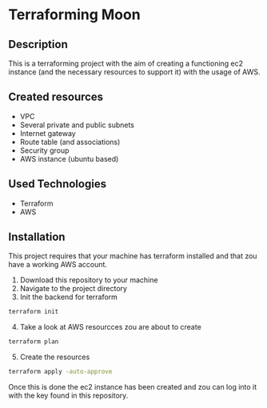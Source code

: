 # Terraforming Moon

## Description
This is a terraforming project with the aim of creating a functioning ec2 instance (and the necessary resources to support it) with the usage of AWS.

## Created resources
- VPC
- Several private and public subnets
- Internet gateway
- Route table (and associations)
- Security group
- AWS instance (ubuntu based)

## Used Technologies

- Terraform
- AWS

## Installation

This project requires that your machine has terraform installed and that zou have a working AWS account.

1. Download this repository to your machine
2. Navigate to the project directory
3. Init the backend for terraform
  ```sh
  terraform init
  ```
4. Take a look at AWS resourcces zou are about to create
  ```sh
  terraform plan
  ```
5. Create the resources
  ```sh
  terraform apply -auto-approve
  ```
Once this is done the ec2 instance has been created and zou can log into it with the key found in this repository.
